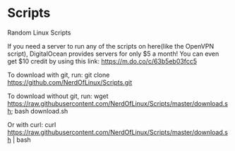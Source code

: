 # Scripts
Random Linux Scripts

If you need a server to run any of the scripts on here(like the OpenVPN script), DigitalOcean provides servers for only $5 a month! You can even get $10 credit by using this link: https://m.do.co/c/63b5eb03fcc5 

To download with git, run: git clone https://github.com/NerdOfLinux/Scripts.git

To download without git, run: wget https://raw.githubusercontent.com/NerdOfLinux/Scripts/master/download.sh; bash download.sh

Or with curl: curl https://raw.githubusercontent.com/NerdOfLinux/Scripts/master/download.sh | bash

